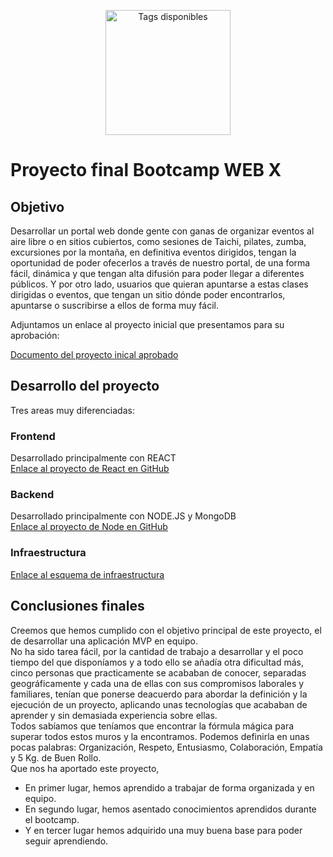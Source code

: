 
<p align="center">
<img src="https://services.4events.net/logo4eventsemail.png?raw=true" alt="Tags disponibles" width="200"/>
</p>

# Proyecto final Bootcamp WEB X

## Objetivo
Desarrollar un portal web donde gente con ganas de organizar eventos al aire libre o en sitios cubiertos, como sesiones de Taichi, pilates, zumba, excursiones por la montaña, en definitiva eventos dirigidos, tengan la oportunidad de poder ofecerlos a través de nuestro portal, de una forma fácil, dinámica y que tengan alta difusión para poder llegar a diferentes públicos. Y por otro lado, usuarios que quieran apuntarse a estas clases dirigidas o eventos, que tengan un sitio dónde poder encontrarlos, apuntarse o suscribirse a ellos de forma muy fácil.

Adjuntamos un enlace al proyecto inicial que presentamos para su aprobación: 

[Documento del proyecto inical aprobado](https://github.com/GuardianesdelaNoche/ProjectDocumentation.git)

## Desarrollo del proyecto
Tres areas muy diferenciadas:

### Frontend
Desarrollado principalmente con REACT  
[Enlace al proyecto de React en GitHub](https://github.com/GuardianesdelaNoche/finalFrontProject.git)

### Backend
Desarrollado principalmente con NODE.JS y MongoDB  
[Enlace al proyecto de Node en GitHub](https://github.com/GuardianesdelaNoche/finalBackProject.git)
 
### Infraestructura
[Enlace al esquema de infraestructura]()

## Conclusiones finales
Creemos que hemos cumplido con el objetivo principal de este proyecto, el de desarrollar una aplicación MVP en equipo.  
No ha sido tarea fácil, por la cantidad de trabajo a desarrollar y el poco tiempo del que disponíamos y a todo ello se añadía otra dificultad más, cinco personas que practicamente se acababan de conocer, separadas geográficamente y cada una de ellas con sus compromisos laborales y familiares, tenían que ponerse deacuerdo para abordar la definición y la ejecución de un proyecto, aplicando unas tecnologías que acababan de aprender y sin demasiada experiencia sobre ellas.  
Todos sabíamos que teníamos que encontrar la fórmula mágica para superar todos estos muros y la encontramos. Podemos definirla en unas pocas palabras: Organización, Respeto, Entusiasmo, Colaboración, Empatía y 5 Kg. de Buen Rollo.  
Que nos ha aportado este proyecto, 

* En primer lugar, hemos aprendido a trabajar de forma organizada y en equipo.
* En segundo lugar, hemos asentado conocimientos aprendidos durante el bootcamp. 
* Y en tercer lugar hemos adquirido una muy buena base para poder seguir aprendiendo.

